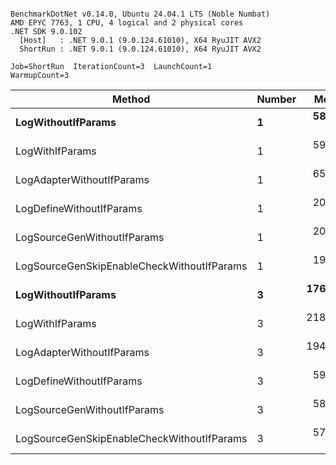 ```

BenchmarkDotNet v0.14.0, Ubuntu 24.04.1 LTS (Noble Numbat)
AMD EPYC 7763, 1 CPU, 4 logical and 2 physical cores
.NET SDK 9.0.102
  [Host]   : .NET 9.0.1 (9.0.124.61010), X64 RyuJIT AVX2
  ShortRun : .NET 9.0.1 (9.0.124.61010), X64 RyuJIT AVX2

Job=ShortRun  IterationCount=3  LaunchCount=1  
WarmupCount=3  

```
| Method                                     | Number | Mean      | Error      | StdDev    | Min       | Max       | Gen0   | Allocated |
|------------------------------------------- |------- |----------:|-----------:|----------:|----------:|----------:|-------:|----------:|
| **LogWithoutIfParams**                         | **1**      |  **58.28 ns** |   **1.625 ns** |  **0.089 ns** |  **58.18 ns** |  **58.35 ns** | **0.0052** |      **88 B** |
| LogWithIfParams                            | 1      |  59.37 ns |  12.427 ns |  0.681 ns |  58.62 ns |  59.95 ns | 0.0052 |      88 B |
| LogAdapterWithoutIfParams                  | 1      |  65.76 ns |  23.187 ns |  1.271 ns |  64.80 ns |  67.20 ns | 0.0052 |      88 B |
| LogDefineWithoutIfParams                   | 1      |  20.04 ns |   1.951 ns |  0.107 ns |  19.96 ns |  20.16 ns |      - |         - |
| LogSourceGenWithoutIfParams                | 1      |  20.15 ns |   0.590 ns |  0.032 ns |  20.11 ns |  20.18 ns |      - |         - |
| LogSourceGenSkipEnableCheckWithoutIfParams | 1      |  19.27 ns |   2.380 ns |  0.130 ns |  19.14 ns |  19.39 ns |      - |         - |
| **LogWithoutIfParams**                         | **3**      | **176.47 ns** |  **31.707 ns** |  **1.738 ns** | **174.48 ns** | **177.68 ns** | **0.0157** |     **264 B** |
| LogWithIfParams                            | 3      | 218.09 ns | 230.380 ns | 12.628 ns | 210.16 ns | 232.65 ns | 0.0157 |     264 B |
| LogAdapterWithoutIfParams                  | 3      | 194.11 ns |  45.319 ns |  2.484 ns | 191.68 ns | 196.64 ns | 0.0157 |     264 B |
| LogDefineWithoutIfParams                   | 3      |  59.66 ns |   5.329 ns |  0.292 ns |  59.38 ns |  59.96 ns |      - |         - |
| LogSourceGenWithoutIfParams                | 3      |  58.86 ns |   3.570 ns |  0.196 ns |  58.65 ns |  59.03 ns |      - |         - |
| LogSourceGenSkipEnableCheckWithoutIfParams | 3      |  57.92 ns |   0.518 ns |  0.028 ns |  57.89 ns |  57.95 ns |      - |         - |
